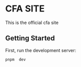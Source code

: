 # CFA SITE

This is the official cfa site

## Getting Started

First, run the development server:

```bash
pnpm  dev
```

